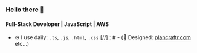 ### Hello there 👋

#### Full-Stack Developer | JavaScript | AWS

- ⚙️ I use daily: `.ts`, `.js`, `.html`, `.css`
[//] : # - (💅 Designed: [plancraftr.com](https://www.plancraftr.com) etc…)
